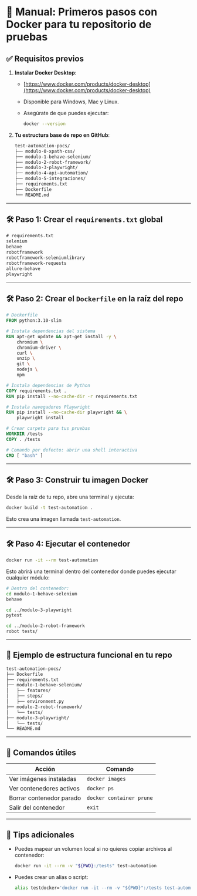 # 🐳 **Manual: Primeros pasos con Docker para tu repositorio de pruebas**

## ✅ Requisitos previos

1. **Instalar Docker Desktop**:

   * [https://www.docker.com/products/docker-desktop](https://www.docker.com/products/docker-desktop)
   * Disponible para Windows, Mac y Linux.
   * Asegúrate de que puedes ejecutar:

     ```bash
     docker --version
     ```

2. **Tu estructura base de repo en GitHub**:

   ```bash
   test-automation-pocs/
   ├── modulo-0-xpath-css/
   ├── modulo-1-behave-selenium/
   ├── modulo-2-robot-framework/
   ├── modulo-3-playwright/
   ├── modulo-4-api-automation/
   ├── modulo-5-integraciones/
   ├── requirements.txt
   ├── Dockerfile
   └── README.md
   ```

---

## 🛠 Paso 1: Crear el `requirements.txt` global

```txt
# requirements.txt
selenium
behave
robotframework
robotframework-seleniumlibrary
robotframework-requests
allure-behave
playwright
```

---

## 🛠 Paso 2: Crear el `Dockerfile` en la raíz del repo

```dockerfile
# Dockerfile
FROM python:3.10-slim

# Instala dependencias del sistema
RUN apt-get update && apt-get install -y \
    chromium \
    chromium-driver \
    curl \
    unzip \
    git \
    nodejs \
    npm

# Instala dependencias de Python
COPY requirements.txt .
RUN pip install --no-cache-dir -r requirements.txt

# Instala navegadores Playwright
RUN pip install --no-cache-dir playwright && \
    playwright install

# Crear carpeta para tus pruebas
WORKDIR /tests
COPY . /tests

# Comando por defecto: abrir una shell interactiva
CMD [ "bash" ]
```

---

## 🛠 Paso 3: Construir tu imagen Docker

Desde la raíz de tu repo, abre una terminal y ejecuta:

```bash
docker build -t test-automation .
```

Esto crea una imagen llamada `test-automation`.

---

## 🛠 Paso 4: Ejecutar el contenedor

```bash
docker run -it --rm test-automation
```

Esto abrirá una terminal dentro del contenedor donde puedes ejecutar cualquier módulo:

```bash
# Dentro del contenedor:
cd modulo-1-behave-selenium
behave

cd ../modulo-3-playwright
pytest

cd ../modulo-2-robot-framework
robot tests/
```

---

## 📁 Ejemplo de estructura funcional en tu repo

```bash
test-automation-pocs/
├── Dockerfile
├── requirements.txt
├── modulo-1-behave-selenium/
│   ├── features/
│   ├── steps/
│   ├── environment.py
├── modulo-2-robot-framework/
│   └── tests/
├── modulo-3-playwright/
│   └── tests/
└── README.md
```

---

## 🧹 Comandos útiles

| Acción                   | Comando                  |
| ------------------------ | ------------------------ |
| Ver imágenes instaladas  | `docker images`          |
| Ver contenedores activos | `docker ps`              |
| Borrar contenedor parado | `docker container prune` |
| Salir del contenedor     | `exit`                   |

---

## 📝 Tips adicionales

* Puedes mapear un volumen local si no quieres copiar archivos al contenedor:

  ```bash
  docker run -it --rm -v "${PWD}:/tests" test-automation
  ```

* Puedes crear un alias o script:

  ```bash
  alias testdocker='docker run -it --rm -v "${PWD}":/tests test-automation'
  ```

